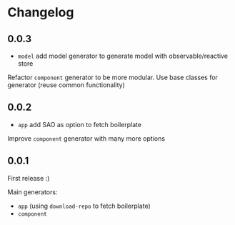 # Changelog

## 0.0.3

- `model` add model generator to generate model with observable/reactive store

Refactor `component` generator to be more modular. Use base classes for generator (reuse common functionality)

## 0.0.2

- `app` add SAO as option to fetch boilerplate

Improve `component` generator with many more options

## 0.0.1

First release :)

Main generators:

- `app` (using `download-repo` to fetch boilerplate)
- `component`
